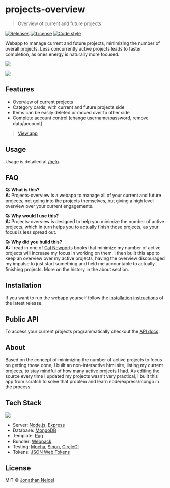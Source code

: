 # projects-overview

> Overview of current and future projects

[![Releases](https://img.shields.io/badge/version-v0.4-blue.svg?style=flat-square)](https://github.com/jneidel/projects-overview/releases)
[![License](https://img.shields.io/badge/license-MIT-green.svg?style=flat-square)](https://github.com/jneidel/projects-overview/blob/master/licence)
[![Code style](https://img.shields.io/badge/code%20style-custom-ff69b4.svg?style=flat-square)](https://github.com/jneidel/dotfiles/blob/master/.eslintrc)

Webapp to manage current and future projects, minimizing the number of overall projects. Less concurrently active projects leads to faster completion, as ones energy is naturally more focused.

![](https://i.imgur.com/Wzjp8np.png)

![](https://i.imgur.com/Xrqjghs.png)

## Features

- Overview of current projects
- Category cards, with current and future projects side
- Items can be easily deleted or moved over to other side
- Complete account control (change username/password, remove data/account)

> [View app](https://po.jneidel.com)

## Usage

Usage is detailed at [/help](https://po.jneidel.com/help).

## FAQ

**Q: What is this?**<br>
**A:** Projects-overview is a webapp to manage all of your current and future projects, not going into the projects themselves, but giving a high level overview over your current engagements.

**Q: Why would I use this?**<br>
**A:** Projects-overview is designed to help you minimize the number of active projects, which in turn helps you to actually finish those projects, as your focus is less spread out.

**Q: Why did you build this?**<br>
**A:** I read in one of [Cal Newport](http://calnewport.com/)s books that minimize my number of active projects will increase my focus in working on them. I then built this app to keep an overview over my active projects, having the overview discouraged my impulse to just start something and held me accountable to actually finishing projects. More on the history in the about section.

## Installation

If you want to run the webapp yourself follow the [installation instructions](https://github.com/jneidel/projects-overview/blob/latest/README.md) of the latest release.

## Public API

To access your current projects programmatically checkout the [API docs](https://github.com/jneidel/projects-overview/tree/master/routes/api-public.md).

## About

Based on the concept of minimizing the number of active projects to focus on getting those done, I built an non-interactive html site, listing my current projects, to stay mindful of how many active projects I had.
As editing the source every time I updated my projects wasn't very practical, I built this app from scratch to solve that problem and learn node/express/mongo in the process.

## Tech Stack

![](https://i.imgur.com/52HU8Ua.png)

- Server: [Node.js](https://nodejs.org/en/), [Express](https://expressjs.com/)
- Database: [MongoDB](https://www.mongodb.com/)
- Template: [Pug](https://pugjs.org/)
- Bundler: [Webpack](https://webpack.js.org/)
- Testing: [Mocha](https://mochajs.org/), [Sinon](http://sinonjs.org/), [CircleCI](https://circleci.com/)
- Tokens: [JSON Web Tokens](https://jwt.io/)

## License

MIT © [Jonathan Neidel](https://jneidel.com)
